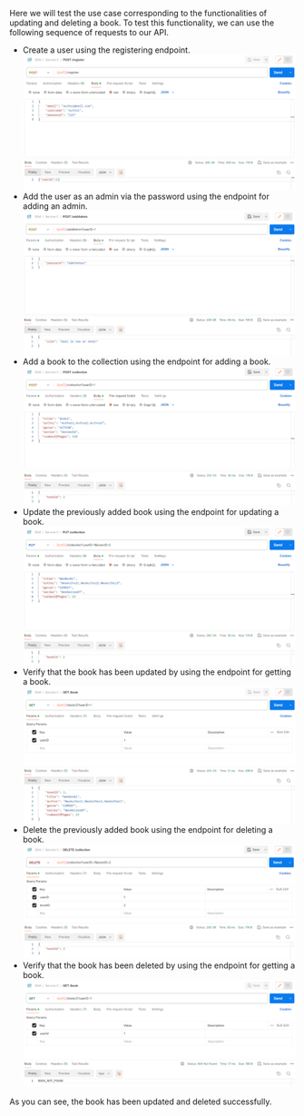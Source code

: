 Here we will test the use case corresponding to the functionalities of updating and deleting a book. 
To test this functionality, we can use the following sequence of requests to our API.

 - Create a user using the registering endpoint.
![img.png](screenshots/update_delete_book_flow/add-user.png)
 - Add the user as an admin via the password using the endpoint for adding an admin.
![img.png](screenshots/update_delete_book_flow/add-admin.png)
 - Add a book to the collection using the endpoint for adding a book.
![img.png](screenshots/update_delete_book_flow/add-book.png)
 - Update the previously added book using the endpoint for updating a book.
![img.png](screenshots/update_delete_book_flow/update-book.png)
 - Verify that the book has been updated by using the endpoint for getting a book.
![img.png](screenshots/update_delete_book_flow/verify-update-book.png)
 - Delete the previously added book using the endpoint for deleting a book.
![img.png](screenshots/update_delete_book_flow/delete-book.png)
 - Verify that the book has been deleted by using the endpoint for getting a book.
![img.png](screenshots/update_delete_book_flow/verify-delete-book.png)

As you can see, the book has been updated and deleted successfully.